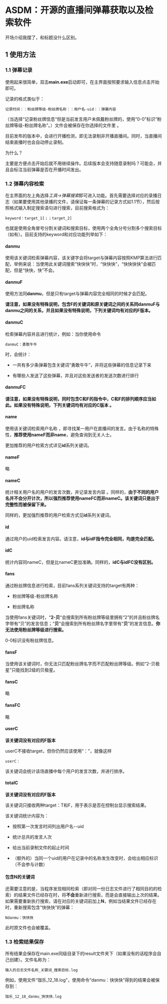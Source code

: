 # ASDM：开源的直播间弹幕获取以及检索软件

开场介绍我摆了，和标题没什么区别。

## 1 使用方法

### 1.1 弹幕记录

使用起来很简单，双击**main.exe**启动即可，在主界面按照要求输入信息点击开始即可。

记录的格式类似于：

```
记录时间：：粉丝牌等级-粉丝牌名称：：用户名-uid：：弹幕内容
```

（当选择“记录粉丝牌信息“但是当前发言用户未佩戴粉丝牌的，使用“0-0”标识“粉丝牌等级-粉丝牌名称”。）文件会被保存在你选择的文件里 。

目前发布的版本中，会进行开播检测，即无法录制非开播直播间。同时，当直播间结束直播时也会自动停止录制。

为什么？

主要是方便点击开始后就不用继续操作。后续版本会支持随意录制吗？可能会，并且会标注当前弹幕是否在开播时间发出。

### 1.2  弹幕内容检索

在主界面的左上角选择*工具->弹幕搜索*即可进入功能。首先需要选择对应的录播日志（如果要使用其他录播的文件，请保证每一条弹幕的记录方式如1.1节），然后按照格式输入制定搜索语句进行搜索，目前搜索格式为：

```
keyword：target_1[；；target_2]
```

也就是使用全角冒号分割关键词和搜索目标，使用两个全角分号分割多个搜索目标（如有）。目前支持的keyword和对应功能列举如下：

#### danmu

使用该关键词检索弹幕内容，该关键字会将target与弹幕内容按照KMP算法进行匹配，举例来说：当使用此关键词搜索“快快快”时，“快快快”，“快快快快”会被匹配，但是“快快，快”不会。

#### danmuF

使用方法同**danmu**，但是只有target与弹幕内容完全相同的时候才会匹配。

**请注意，如果没有特殊说明，包含F的关键词和原关键词之间的关系同danmuF与danmu之间的关系，并且如果没有特殊说明，下列关键词均有对应的F版本。**

#### danmuC

检索弹幕内容并且进行统计，例如：当你使用命令

```
danmuC：勇敢牛牛
```

时，会统计：

- 一共有多少条弹幕包含关键词“勇敢牛牛”，并将这些弹幕的信息记录下来

- 有哪些人发送了这些弹幕，并且对这些发送者的发送次数进行排行

#### danmuFC

**请注意，如果没有特殊说明，同时包含C和F的指令中，C和F的排列顺序应当如此。如果没有特殊说明，下列关键词均有对应的C版本 。**

#### name

使用该关键词检索用户名称 ，即寻找某一用户在直播间的发言。由于名称的特殊性，**推荐使用nameF而非name**，避免查询到无关人士。

更加推荐的用户检索方式详见**id**系列关键词。

#### nameF

略

#### nameC

统计相关用户名的用户的发言次数，并记录发言内容 。同样的，**由于不同的用户名并不会分开计次，所以强烈推荐使用nameFC而非nameC。该关键词只是出于完整性而被保留下来。**

同样的，更加强烈推荐的用户检索方式见**id**系列关键词。

#### id

通过用户的uid检索发言内容。请注意，**id与idF指令完全相同，均是完全匹配。**

#### idC

统计内容同nameC，但是比nameC更加准确。同样的，**idC与idFC没有区别。**

#### fans

通过粉丝牌信息进行检索，目前fans系列关键词支持的target有两种：

- 粉丝牌等级-粉丝牌名称

- 粉丝牌名称

当使用fans关键词时，“**2-贝**“会搜索到所有粉丝牌等级里拥有“2”的并且粉丝牌名字带有“贝”的发言信息；“**贝**“会搜索到所有粉丝牌名字里带有“**贝**”的发言信息。**你无法使用粉丝牌等级进行搜索。**

0-0标识没有粉丝牌信息。

#### fansF

当使用该关键词时，你无法只匹配粉丝牌名字而不匹配粉丝牌等级。例如“2-贝极星”只能找到2级的贝极星。

#### fansC

略

#### fansFC

略

#### userC

**该关键词没有对应的F版本**

userC不接收target，但你仍然应该使用“：”，就像这样

```
userC：
```

该关键词会统计该场直播中每个用户的发言次数，并进行排序。

#### totalC

**该关键词没有对应的F版本**

该关键词只接收两种target：T和F，用于表示是否在控制台显示搜索结果。

该关键词统计内容为：

- 按照第一次发言时间列出用户名--uid

- 统计总共的发言人次

- 给出当前录制文件的起止时间

- （额外的）当同一个uid的用户在记录中的名称发生改变时，会给出相应标识（不会参与计数）

#### 包含N的关键词

还需要注意的是，当程序发现相同检索（即对同一份日志文件进行了相同目的的检索）的结果文件已经存在时，将**不会**重新进行搜索，而是会直接输出上次的结果。如果需要重新执行搜索，请在对应的关键词前加上**N**，例如当结果文件已经存在时，重新搜索包含“快快快”的弹幕：

```
Ndanmu：快快快
```

此时原文件也会被覆盖。

### 1.3 检索结果保存

所有结果会保存在main.exe同级目录下的result文件夹下（如果没有的话程序会自己创建）。文件名称为：

```
输入的日志文件名称_关键词_搜索目标.log
```

例如，使用文件“珈乐_12_18.log"，使用命令“danmu：快快快”得到的结果会被保存到：

```
珈乐_12_18_danmu_快快快.log
```


